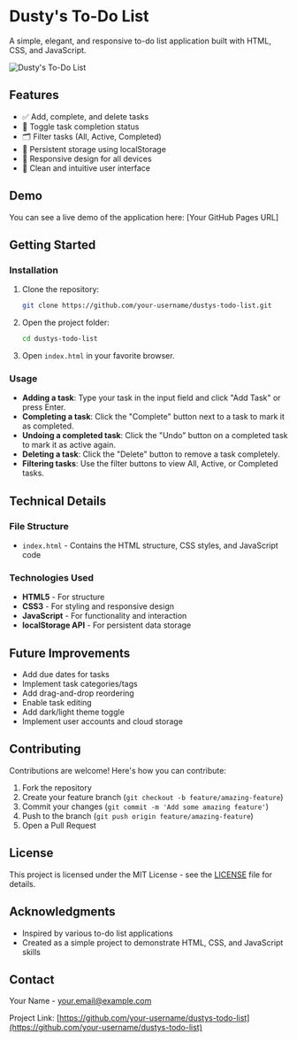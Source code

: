 # Dusty's To-Do List

A simple, elegant, and responsive to-do list application built with HTML, CSS, and JavaScript.

![Dusty's To-Do List](https://api/placeholder/800/400)

## Features

- ✅ Add, complete, and delete tasks
- 🔄 Toggle task completion status
- 🗂️ Filter tasks (All, Active, Completed)
- 💾 Persistent storage using localStorage
- 📱 Responsive design for all devices
- 🎨 Clean and intuitive user interface

## Demo

You can see a live demo of the application here: [Your GitHub Pages URL]

## Getting Started

### Installation

1. Clone the repository:
   ```bash
   git clone https://github.com/your-username/dustys-todo-list.git
   ```

2. Open the project folder:
   ```bash
   cd dustys-todo-list
   ```

3. Open `index.html` in your favorite browser.

### Usage

- **Adding a task**: Type your task in the input field and click "Add Task" or press Enter.
- **Completing a task**: Click the "Complete" button next to a task to mark it as completed.
- **Undoing a completed task**: Click the "Undo" button on a completed task to mark it as active again.
- **Deleting a task**: Click the "Delete" button to remove a task completely.
- **Filtering tasks**: Use the filter buttons to view All, Active, or Completed tasks.

## Technical Details

### File Structure

- `index.html` - Contains the HTML structure, CSS styles, and JavaScript code

### Technologies Used

- **HTML5** - For structure
- **CSS3** - For styling and responsive design
- **JavaScript** - For functionality and interaction
- **localStorage API** - For persistent data storage

## Future Improvements

- Add due dates for tasks
- Implement task categories/tags
- Add drag-and-drop reordering
- Enable task editing
- Add dark/light theme toggle
- Implement user accounts and cloud storage

## Contributing

Contributions are welcome! Here's how you can contribute:

1. Fork the repository
2. Create your feature branch (`git checkout -b feature/amazing-feature`)
3. Commit your changes (`git commit -m 'Add some amazing feature'`)
4. Push to the branch (`git push origin feature/amazing-feature`)
5. Open a Pull Request

## License

This project is licensed under the MIT License - see the [LICENSE](LICENSE) file for details.

## Acknowledgments

- Inspired by various to-do list applications
- Created as a simple project to demonstrate HTML, CSS, and JavaScript skills

## Contact

Your Name - [your.email@example.com](mailto:your.email@example.com)

Project Link: [https://github.com/your-username/dustys-todo-list](https://github.com/your-username/dustys-todo-list)
